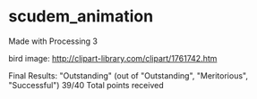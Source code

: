 # scudem_animation
Made with Processing 3

bird image: http://clipart-library.com/clipart/1761742.htm


Final Results:
"Outstanding" (out of "Outstanding", "Meritorious", "Successful")
39/40 Total points received
